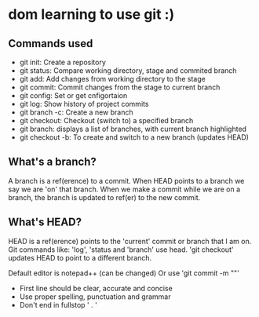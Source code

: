 # dom learning to use git :)

## Commands used 

- git init: Create a repository
- git status: Compare working directory, stage and commited branch
- git add: Add changes from working directory to the stage
- git commit: Commit changes from the stage to current branch 
- git config: Set or get cnfigortaion
- git log: Show history of project commits
- git branch -c: Create a new branch 
- git checkout: Checkout (switch to) a specified branch
- git branch: displays a list  of branches, with current branch highlighted
- git checkout -b: To create and switch to a new branch (updates HEAD)

## What's a branch?

A branch is a ref(erence) to a commit. When HEAD points to a branch we say we are 'on' that branch. When we make
a commit while we are on a branch, the branch is updated to ref(er) to the new commit.

## What's HEAD?

HEAD is a ref(erence) points to the 'current' commit or branch that I am on. Git commands like: 'log', 'status and
 'branch' use head. 'git checkout' updates HEAD to point to a different branch.
 
Default editor is notepad++ (can be changed)
Or use 'git commit -m "<message>"'

- First line should be clear, accurate and concise
- Use proper spelling, punctuation and grammar
- Don't end in fullstop ' . '